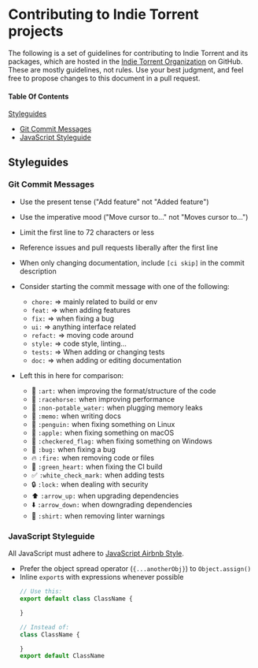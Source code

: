 # Contributing to Indie Torrent projects

The following is a set of guidelines for contributing to Indie Torrent and its packages, which are hosted in the [Indie Torrent Organization](https://github.com/indieTorrent) on GitHub. These are mostly guidelines, not rules. Use your best judgment, and feel free to propose changes to this document in a pull request.

#### Table Of Contents

[Styleguides](#styleguides)
  * [Git Commit Messages](#git-commit-messages)
  * [JavaScript Styleguide](#javascript-styleguide)

## Styleguides

### Git Commit Messages

* Use the present tense ("Add feature" not "Added feature")
* Use the imperative mood ("Move cursor to..." not "Moves cursor to...")
* Limit the first line to 72 characters or less
* Reference issues and pull requests liberally after the first line
* When only changing documentation, include `[ci skip]` in the commit description
* Consider starting the commit message with one of the following:

    * `chore:` => mainly related to build or env
    * `feat:` => when adding features
    * `fix:` => when fixing a bug
    * `ui:` => anything interface related
    * `refact:` => moving code around
    * `style:` => code style, linting...
    * `tests:` => When adding or changing tests
    * `doc:` => when adding or editing documentation
    
* Left this in here for comparison:
    * :art: `:art:` when improving the format/structure of the code
    * :racehorse: `:racehorse:` when improving performance
    * :non-potable_water: `:non-potable_water:` when plugging memory leaks
    * :memo: `:memo:` when writing docs
    * :penguin: `:penguin:` when fixing something on Linux
    * :apple: `:apple:` when fixing something on macOS
    * :checkered_flag: `:checkered_flag:` when fixing something on Windows
    * :bug: `:bug:` when fixing a bug
    * :fire: `:fire:` when removing code or files
    * :green_heart: `:green_heart:` when fixing the CI build
    * :white_check_mark: `:white_check_mark:` when adding tests
    * :lock: `:lock:` when dealing with security
    * :arrow_up: `:arrow_up:` when upgrading dependencies
    * :arrow_down: `:arrow_down:` when downgrading dependencies
    * :shirt: `:shirt:` when removing linter warnings

### JavaScript Styleguide

All JavaScript must adhere to [JavaScript Airbnb Style](https://github.com/airbnb/javascript/).

* Prefer the object spread operator (`{...anotherObj}`) to `Object.assign()`
* Inline `export`s with expressions whenever possible
  ```js
  // Use this:
  export default class ClassName {

  }

  // Instead of:
  class ClassName {

  }
  export default ClassName
  ```
